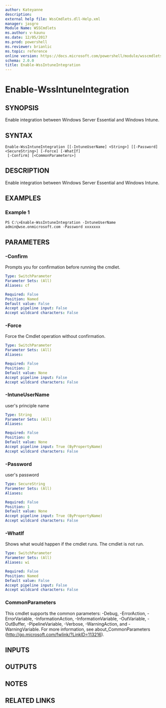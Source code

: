 ```yaml
---
author: Kateyanne
description: 
external help file: WssCmdlets.dll-Help.xml
manager: jasgro
Module Name: WSSCmdlets
ms.author: v-kaunu
ms.date: 12/05/2017
ms.prod: powershell
ms.reviewer: brianlic
ms.topic: reference
online version: https://docs.microsoft.com/powershell/module/wsscmdlets/enable-wssintuneintegration?view=windowsserver2012r2-ps&wt.mc_id=ps-gethelp
schema: 2.0.0
title: Enable-WssIntuneIntegration
---
```


# Enable-WssIntuneIntegration

## SYNOPSIS
Enable integration between Windows Server Essential and Windows Intune.

## SYNTAX

```
Enable-WssIntuneIntegration [[-IntuneUserName] <String>] [[-Password] <SecureString>] [-Force] [-WhatIf]
 [-Confirm] [<CommonParameters>]
```

## DESCRIPTION
Enable integration between Windows Server Essential and Windows Intune.

## EXAMPLES

### Example 1
```
PS C:\>Enable-WssIntuneIntegration -IntuneUserName admin@wse.onmicrosoft.com -Password xxxxxxx
```

## PARAMETERS

### -Confirm
Prompts you for confirmation before running the cmdlet.

```yaml
Type: SwitchParameter
Parameter Sets: (All)
Aliases: cf

Required: False
Position: Named
Default value: False
Accept pipeline input: False
Accept wildcard characters: False
```

### -Force
Force the Cmdlet operation without confirmation.

```yaml
Type: SwitchParameter
Parameter Sets: (All)
Aliases: 

Required: False
Position: 2
Default value: None
Accept pipeline input: False
Accept wildcard characters: False
```

### -IntuneUserName
user's principle name

```yaml
Type: String
Parameter Sets: (All)
Aliases: 

Required: False
Position: 0
Default value: None
Accept pipeline input: True (ByPropertyName)
Accept wildcard characters: False
```

### -Password
user's password

```yaml
Type: SecureString
Parameter Sets: (All)
Aliases: 

Required: False
Position: 1
Default value: None
Accept pipeline input: True (ByPropertyName)
Accept wildcard characters: False
```

### -WhatIf
Shows what would happen if the cmdlet runs.
The cmdlet is not run.

```yaml
Type: SwitchParameter
Parameter Sets: (All)
Aliases: wi

Required: False
Position: Named
Default value: False
Accept pipeline input: False
Accept wildcard characters: False
```

### CommonParameters
This cmdlet supports the common parameters: -Debug, -ErrorAction, -ErrorVariable, -InformationAction, -InformationVariable, -OutVariable, -OutBuffer, -PipelineVariable, -Verbose, -WarningAction, and -WarningVariable. For more information, see about_CommonParameters (http://go.microsoft.com/fwlink/?LinkID=113216).

## INPUTS

## OUTPUTS

## NOTES

## RELATED LINKS

